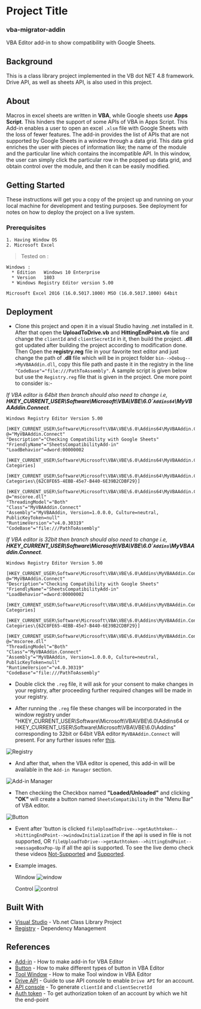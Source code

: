 # Project Title

### vba-migrator-addin

VBA Editor add-in to show compatibility with Google Sheets.

## Background

This is a class library project implemented in the VB dot NET 4.8 framework. Drive API, as well as sheets API, is also used in this project.

## About

Macros in excel sheets are written in **VBA**, while Google sheets use **Apps Script**. This hinders the support of some APIs of VBA in Apps Script. This Add-in enables a user to open an excel `.xlsm` file with Google Sheets with the loss of fewer features. The add-in provides the list of APIs that are not supported by Google Sheets in a window through a data grid. This data grid enriches the user with pieces of information like; the name of the module and the particular line which contains the incompatible API. In this window, the user can simply click the particular row in the popped up data grid, and obtain control over the module, and then it can be easily modified.

## Getting Started

These instructions will get you a copy of the project up and running on your local machine for development and testing purposes. See deployment for notes on how to deploy the project on a live system.

### Prerequisites

```
1. Having Window OS
2. Microsoft Excel
```

> Tested on :
```
Windows :
  * Edition   Windows 10 Enterprise
  * Version   1803
  * Windows Registry Editor version 5.00

Microsoft Excel 2016 (16.0.5017.1000) MSO (16.0.5017.1000) 64bit
```

## Deployment

* Clone this project and open it in a visual Studio having .net installed in it. After that open the **UploadToDrive.vb** and **HittingEndPoint.vb** file and change the `clientId` and `clientSecretId` in it, then build the project. **.dll** got updated after building the project according to modification done. Then Open the **registry.reg** file in your favorite text editor and just change the path of **.dll** file which will be in project folder `bin-->Debug-->MyVBAAddin.dll`, copy this file path and paste it in the registry in the line `"CodeBase"="file:///PathToAssembly"`. A sample script is given below but use the `Registry.reg` file that is given in the project. One more point to consider is:-

_If VBA editor is 64bit then branch should also need to change i.e, **HKEY_CURRENT_USER\Software\Microsoft\VBA\VBE\6.0\``Addins64`\MyVBAAddin.Connect**._

```
Windows Registry Editor Version 5.00

[HKEY_CURRENT_USER\Software\Microsoft\VBA\VBE\6.0\Addins64\MyVBAAddin.Connect]
@="MyVBAAddin.Connect"
"Description"="Checking Compatibility with Google Sheets"
"FriendlyName"="SheetsCompatibilityAdd-in"
"LoadBehavior"=dword:00000002

[HKEY_CURRENT_USER\Software\Microsoft\VBA\VBE\6.0\Addins64\MyVBAAddin.Connect\Implemented Categories]

[HKEY_CURRENT_USER\Software\Microsoft\VBA\VBE\6.0\Addins64\MyVBAAddin.Connect\Implemented Categories\{62C8FE65-4EBB-45e7-B440-6E39B2CDBF29}]

[HKEY_CURRENT_USER\Software\Microsoft\VBA\VBE\6.0\Addins64\MyVBAAddin.Connect\InprocServer32]
@="mscoree.dll"
"ThreadingModel"="Both"
"Class"="MyVBAAddin.Connect"
"Assembly"="MyVBAAddin, Version=1.0.0.0, Culture=neutral, PublicKeyToken=null"
"RuntimeVersion"="v4.0.30319"
"CodeBase"="file:///PathToAssembly"  
```

_If VBA editor is 32bit then branch should also need to change i.e, **HKEY_CURRENT_USER\Software\Microsoft\VBA\VBE\6.0\``Addins`\MyVBAAddin.Connect**._

```
Windows Registry Editor Version 5.00

[HKEY_CURRENT_USER\Software\Microsoft\VBA\VBE\6.0\Addins\MyVBAAddin.Connect]
@="MyVBAAddin.Connect"
"Description"="Checking Compatibility with Google Sheets"
"FriendlyName"="SheetsCompatibilityAdd-in"
"LoadBehavior"=dword:00000002

[HKEY_CURRENT_USER\Software\Microsoft\VBA\VBE\6.0\Addins\MyVBAAddin.Connect\Implemented Categories]

[HKEY_CURRENT_USER\Software\Microsoft\VBA\VBE\6.0\Addins\MyVBAAddin.Connect\Implemented Categories\{62C8FE65-4EBB-45e7-B440-6E39B2CDBF29}]

[HKEY_CURRENT_USER\Software\Microsoft\VBA\VBE\6.0\Addins\MyVBAAddin.Connect\InprocServer32]
@="mscoree.dll"
"ThreadingModel"="Both"
"Class"="MyVBAAddin.Connect"
"Assembly"="MyVBAAddin, Version=1.0.0.0, Culture=neutral, PublicKeyToken=null"
"RuntimeVersion"="v4.0.30319"
"CodeBase"="file:///PathToAssembly"  
```

* Double click the `.reg` file, it will ask for your consent to make changes in your registry, after proceeding further required changes will be made in your registry.

* After running the `.reg` file these changes will be incorporated in the window registry under "HKEY_CURRENT_USER\Software\Microsoft\VBA\VBE\6.0\Addins64 or HKEY_CURRENT_USER\Software\Microsoft\VBA\VBE\6.0\Addins" corresponding to 32bit or 64bit VBA editor `MyVBAAddin.Connect` will present. For any further issues refer [this](https://stackoverflow.com/questions/1942626/build-add-in-for-vba-ide-using-vb-net).

![Registry](/images/Registry.jpg)

* And after that, when the VBA editor is opened, this add-in will be available in the `Add-in Manager` section.

![Add-in Manager](/images/Add-inManager.jpg)

* Then checking the Checkbox named **"Loaded/Unloaded"** and clicking **"OK"** will create a button named `SheetsCompatibility` in the "Menu Bar" of VBA editor.  

![Button](/images/button.png)

* Event after 'button is clicked `fileUploadToDrive-->getAuthtoken-->hittingEndPoint-->windowInitialization` if the api is used in file is not supported, OR `fileUploadToDrive-->getAuthtoken-->hittingEndPoint-->messageBoxPop-Up` if all the api is supported. To see the live demo check these videos [Not-Supported](https://drive.google.com/file/d/11L-v_ym66W2XbvsDtJTX2QhFjnbWvidg/view) and [Supported](https://drive.google.com/file/d/1cyYpA5mzLUfSRR8cKB-3H2nXAcutF0ZY/view).

* Example images.

  Window
![window](/images/Window.jpg)

  Control
![control](/images/control.jpg)
## Built With

* [Visual Studio](https://visualstudio.microsoft.com/vs/) - Vb.net Class Library Project
* [Registry](https://stackoverflow.com/questions/1942626/build-add-in-for-vba-ide-using-vb-net) - Dependency Management

## References

* [Add-in](https://www.mztools.com/articles/2012/MZ2012013.aspx) - How to make add-in for VBA Editor
* [Button](https://www.mztools.com/articles/2012/MZ2012015.aspx) - How to make different types of button in VBA Editor
* [Tool Window](https://www.mztools.com/articles/2012/MZ2012017.aspx) - How to make Tool window in VBA Editor
* [Drive API](https://www.youtube.com/watch?v=xtqpWG5KDXY&t=1s") - Guide to use API console to enable `Drive API` for an account.
* [API console](https://pantheon.corp.google.com/flows/enableapi?apiid=drive&pli=1&debugUI=DEVELOPERS) - To generate `clientId` and `clientSecretId`
* [Auth token](https://www.example-code.com/vbnet/box_oauth2_json_web_token.asp) - To get authorization token of an account by which we hit the end-point 
